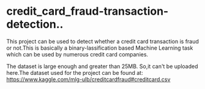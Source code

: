 # credit_card_fraud-transaction-detection..

This project can be used to detect whether a credit card transaction is fraud or not.This is basically a binary-lassification based Machine Learning task which can be used by numerous credit card companies. 

The dataset is large enough and greater than 25MB. So,it can't be uploaded here.The dataset used for the project can be found  at: https://www.kaggle.com/mlg-ulb/creditcardfraud#creditcard.csv
